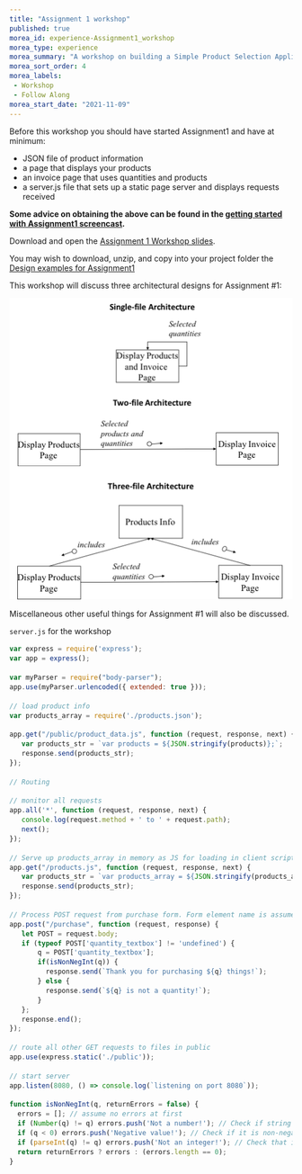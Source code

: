 ```yaml
--- 
title: "Assignment 1 workshop" 
published: true 
morea_id: experience-Assignment1_workshop
morea_type: experience 
morea_summary: "A workshop on building a Simple Product Selection Application"
morea_sort_order: 4
morea_labels:
 - Workshop
 - Follow Along
morea_start_date: "2021-11-09"
---
```

Before this workshop you should have started Assignment1 and have at minimum:

- JSON file of product information
- a page that displays your products
- an invoice page that uses quantities and products
- a server.js file that sets up a static page server and displays requests received

**Some advice on obtaining the above can be found in the [getting started with Assignment1 screencast](https://youtu.be/3YJsgGSL_uc).**

Download and open the [Assignment 1 Workshop slides](A1_Workshop_ITM352.ppt).

You may wish to download, unzip, and copy into your project folder the [Design examples for Assignment1](Assignment1_Design_Examples.zip) 

This workshop will discuss three architectural designs for Assignment #1:

![architectural designs](architectures.png)

Miscellaneous other useful things for Assignment #1 will also be discussed.

`server.js` for the workshop
```Javascript
var express = require('express');
var app = express();

var myParser = require("body-parser");
app.use(myParser.urlencoded({ extended: true }));

// load product info
var products_array = require('./products.json');

app.get("/public/product_data.js", function (request, response, next) {
   var products_str = `var products = ${JSON.stringify(products)};`;
   response.send(products_str);
});

// Routing 

// monitor all requests
app.all('*', function (request, response, next) {
   console.log(request.method + ' to ' + request.path);
   next();
});

// Serve up products_array in memory as JS for loading in client script
app.get("/products.js", function (request, response, next) {
   var products_str = `var products_array = ${JSON.stringify(products_array)};`;
   response.send(products_str);
});

// Process POST request from purchase form. Form element name is assumed to be quantity_textbox 
app.post("/purchase", function (request, response) {
   let POST = request.body;
   if (typeof POST['quantity_textbox'] != 'undefined') {
       q = POST['quantity_textbox'];
       if(isNonNegInt(q)) {
         response.send(`Thank you for purchasing ${q} things!`);
       } else {
         response.send(`${q} is not a quantity!`);
       }
   }; 
   response.end();
});

// route all other GET requests to files in public 
app.use(express.static('./public'));

// start server
app.listen(8080, () => console.log(`listening on port 8080`));

function isNonNegInt(q, returnErrors = false) {
  errors = []; // assume no errors at first
  if (Number(q) != q) errors.push('Not a number!'); // Check if string is a number value
  if (q < 0) errors.push('Negative value!'); // Check if it is non-negative
  if (parseInt(q) != q) errors.push('Not an integer!'); // Check that it is an integer
  return returnErrors ? errors : (errors.length == 0);
}
```